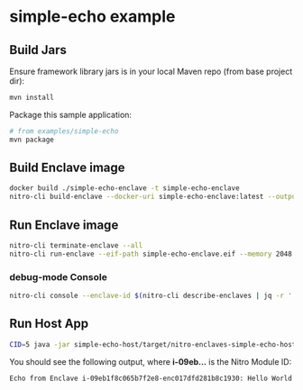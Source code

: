 # simple-echo example

## Build Jars

Ensure framework library jars is in your local Maven repo (from base project dir):

```bash
mvn install
```

Package this sample application:

```bash
# from examples/simple-echo
mvn package
```

## Build Enclave image

```bash
docker build ./simple-echo-enclave -t simple-echo-enclave
nitro-cli build-enclave --docker-uri simple-echo-enclave:latest --output-file simple-echo-enclave.eif
```

## Run Enclave image

```bash
nitro-cli terminate-enclave --all
nitro-cli run-enclave --eif-path simple-echo-enclave.eif --memory 2048 --cpu-count 2 --enclave-cid 5 --debug-mode
```

### debug-mode Console

```bash
nitro-cli console --enclave-id $(nitro-cli describe-enclaves | jq -r '.[0].EnclaveID')
```

## Run Host App

```bash
CID=5 java -jar simple-echo-host/target/nitro-enclaves-simple-echo-host-1.0.0-SNAPSHOT.jar
```

You should see the following output, where **i-09eb...** is the Nitro Module ID:

```bash
Echo from Enclave i-09eb1f8c065b7f2e8-enc017dfd281b8c1930: Hello World!
```

